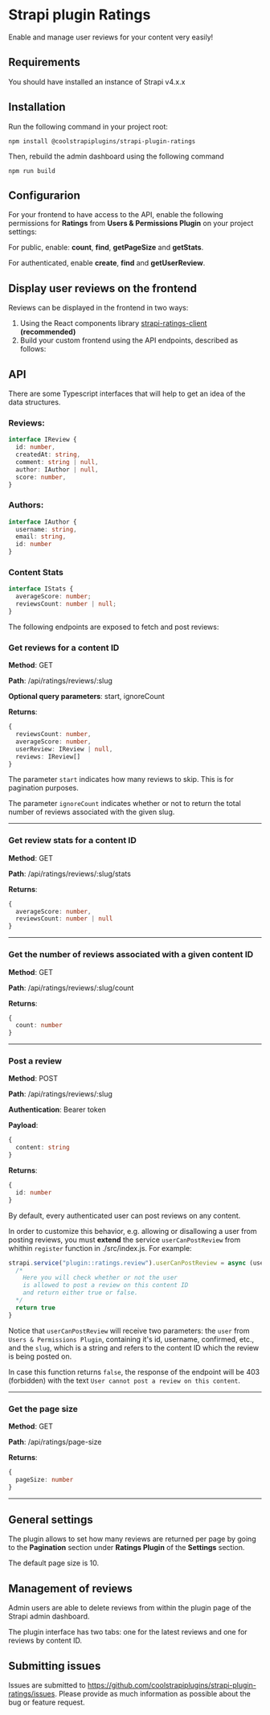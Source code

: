 # Strapi plugin Ratings

Enable and manage user reviews for your content very easily!

## Requirements

You should have installed an instance of Strapi v4.x.x

## Installation

Run the following command in your project root:

    npm install @coolstrapiplugins/strapi-plugin-ratings

Then, rebuild the admin dashboard using the following command

    npm run build

## Configurarion

For your frontend to have access to the API, enable the following permissions for **Ratings** from **Users & Permissions Plugin** on your project settings:

For public, enable: **count**, **find**, **getPageSize** and **getStats**.

For authenticated, enable **create**, **find** and **getUserReview**.

## Display user reviews on the frontend

Reviews can be displayed in the frontend in two ways:

1. Using the React components library [strapi-ratings-client](https://npmjs.com/package/@coolstrapiplugins/strapi-ratings-client) **(recommended)**
2. Build your custom frontend using the API endpoints, described as follows:

## API

There are some Typescript interfaces that will help to get an idea of the data structures.

### Reviews:

```ts
interface IReview {
  id: number,
  createdAt: string,
  comment: string | null,
  author: IAuthor | null,
  score: number,
}
```

### Authors:

```ts
interface IAuthor {
  username: string,
  email: string,
  id: number
}
```

### Content Stats

```ts
interface IStats {
  averageScore: number;
  reviewsCount: number | null;
}
```

The following endpoints are exposed to fetch and post reviews:

### Get reviews for a content ID

**Method**: GET

**Path**: /api/ratings/reviews/:slug

**Optional query parameters**: start, ignoreCount

**Returns**:

```ts
{
  reviewsCount: number,
  averageScore: number,
  userReview: IReview | null,
  reviews: IReview[]
}
```

The parameter `start` indicates how many reviews to skip. This is for pagination purposes.

The parameter `ignoreCount` indicates whether or not to return the total number of reviews associated with the given slug.

---

### Get review stats for a content ID

**Method**: GET

**Path**: /api/ratings/reviews/:slug/stats

**Returns**:

```ts
{
  averageScore: number,
  reviewsCount: number | null
}
```

---

### Get the number of reviews associated with a given content ID

**Method**: GET

**Path**: /api/ratings/reviews/:slug/count

**Returns**:

```ts
{
  count: number
}
```

---

### Post a review

**Method**: POST

**Path**: /api/ratings/reviews/:slug

**Authentication**: Bearer token

**Payload**:

```ts
{
  content: string
}
```

**Returns**:

```ts
{
  id: number
}
```

By default, every authenticated user can post reviews on any content.

In order to customize this behavior, e.g. allowing or disallowing a user from posting reviews, you must **extend** the service `userCanPostReview` from whithin `register` function in ./src/index.js. For example:

```js
strapi.service("plugin::ratings.review").userCanPostReview = async (user, slug) => {
  /*
    Here you will check whether or not the user
    is allowed to post a review on this content ID
    and return either true or false.
  */
  return true
}
```

Notice that `userCanPostReview` will receive two parameters: the `user` from `Users & Permissions Plugin`, containing it's id, username, confirmed, etc., and the `slug`, which is a string and refers to the content ID which the review is being posted on.

In case this function returns `false`, the response of the endpoint will be 403 (forbidden) with the text `User cannot post a review on this content`.

---

### Get the page size

**Method**: GET

**Path**: /api/ratings/page-size

**Returns**:

```ts
{
  pageSize: number
}
```

---

## General settings

The plugin allows to set how many reviews are returned per page by going to the **Pagination** section under **Ratings Plugin** of the **Settings** section.

The default page size is 10.

## Management of reviews

Admin users are able to delete reviews from within the plugin page of the Strapi admin dashboard.

The plugin interface has two tabs: one for the latest reviews and one for reviews by content ID.

## Submitting issues

Issues are submitted to https://github.com/coolstrapiplugins/strapi-plugin-ratings/issues. Please provide as much information as possible about the bug or feature request.
